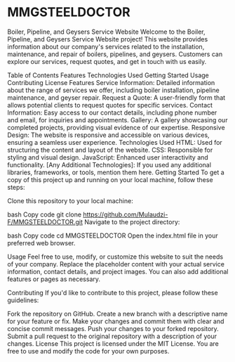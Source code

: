 # MMGSTEELDOCTOR



Boiler, Pipeline, and Geysers Service Website
Welcome to the Boiler, Pipeline, and Geysers Service Website project! This website provides information about our company's services related to the installation, maintenance, and repair of boilers, pipelines, and geysers. Customers can explore our services, request quotes, and get in touch with us easily.

Table of Contents
Features
Technologies Used
Getting Started
Usage
Contributing
License
Features
Service Information: Detailed information about the range of services we offer, including boiler installation, pipeline maintenance, and geyser repair.
Request a Quote: A user-friendly form that allows potential clients to request quotes for specific services.
Contact Information: Easy access to our contact details, including phone number and email, for inquiries and appointments.
Gallery: A gallery showcasing our completed projects, providing visual evidence of our expertise.
Responsive Design: The website is responsive and accessible on various devices, ensuring a seamless user experience.
Technologies Used
HTML: Used for structuring the content and layout of the website.
CSS: Responsible for styling and visual design.
JavaScript: Enhanced user interactivity and functionality.
[Any Additional Technologies]: If you used any additional libraries, frameworks, or tools, mention them here.
Getting Started
To get a copy of this project up and running on your local machine, follow these steps:

Clone this repository to your local machine:

bash
Copy code
git clone https://github.com/Mulaudzi-F/MMGSTEELDOCTOR.git 
Navigate to the project directory:

bash
Copy code
cd MMGSTEELDOCTOR
Open the index.html file in your preferred web browser.

Usage
Feel free to use, modify, or customize this website to suit the needs of your company. Replace the placeholder content with your actual service information, contact details, and project images. You can also add additional features or pages as necessary.

Contributing
If you'd like to contribute to this project, please follow these guidelines:

Fork the repository on GitHub.
Create a new branch with a descriptive name for your feature or fix.
Make your changes and commit them with clear and concise commit messages.
Push your changes to your forked repository.
Submit a pull request to the original repository with a description of your changes.
License
This project is licensed under the MIT License. You are free to use and modify the code for your own purposes.
